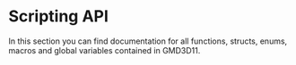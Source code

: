 # Scripting API
In this section you can find documentation for all functions, structs, enums, macros and global variables contained in GMD3D11.
